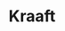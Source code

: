 ---
layout: startup_page
title: "Kraaft"
id: "kraaft.co"
permalink: "/kraaftkraaft.co04242025/"
website: "https://www.kraaft.co/"
funding_round: "Series A"
funding_amount: "€13M"
investors: "Dawn Capital, Brick & Mortar Ventures, Chalfen Ventures, Stride VC, OSS Ventures"
about: "Kraaft is a construction tech platform that reconciles field and office operations for construction projects. It features interactive AI-driven project management tools for planning, photo geolocation, and safety checks, aiming to improve productivity and collaboration within the construction sector."
markets: "Construction Tech, Apps, Messaging, Mobile Apps, Software, Communication Software, Business/Productivity Software, Media and Information Services (B2B)"
hq: "Paris, Île-de-France, France"
founded_year: "2019"
linkedin: "https://www.linkedin.com/company/kraaft-co"
twitter: ""
instagram: ""
facebook: "https://www.facebook.com/KraaftTp"
crunchbase: "https://www.crunchbase.com/organization/kraaft"
pitchbook: "https://pitchbook.com/profiles/company/438345-55"

# SEO Optimization
meta_title: "Kraaft - Series A Funding (€13M)"
meta_description: "Kraaft, Kraaft is a construction tech platform that reconciles field and office operations for construction projects. It features interactive AI-driven projec..."
meta_keywords: "Kraaft, Construction Tech, Apps, Messaging, Mobile Apps, Software, Communication Software, Business/Productivity Software, Media and Information Services (B2B), Series A funding"
canonical_url: "https://pkprojectstartups.github.io/projectstartups.com/kraaftkraaft.co04242025/"
---